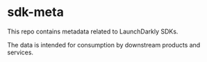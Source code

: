 # sdk-meta

This repo contains metadata related to LaunchDarkly SDKs. 

The data is intended for consumption by downstream products and services.
